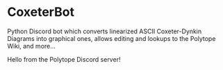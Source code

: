 # CoxeterBot
Python Discord bot which converts linearized ASCII Coxeter-Dynkin Diagrams into graphical ones, allows editing and lookups to the Polytope Wiki, and more...

Hello from the Polytope Discord server!
